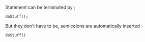 Statement can be terminated by ;
```
doStuff();
```
But they don't have to be, semicolons are automatically inserted
```
doStuff()
```

